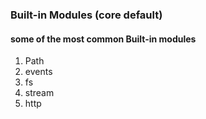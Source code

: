 ### Built-in Modules (core default)

#### some of the most common Built-in modules
1. Path
2. events
3. fs
4. stream
5. http